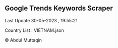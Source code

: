 

## Google Trends Keywords Scraper 
 
Last Update 30-05-2023 , 19:55:21

Country List :
VIETNAM.json



© Abdul Muttaqin 
